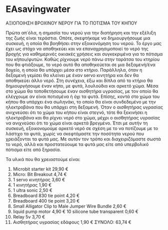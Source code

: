 # EAsavingwater
ΑΞΙΟΠΟΙΗΣΗ ΒΡΟΧΙΝΟΥ ΝΕΡΟΥ ΓΙΑ ΤΟ ΠΟΤΙΣΜΑ ΤΟΥ ΚΗΠΟΥ

Πρώτα απ΄όλα, η σημασία του νερού για την διατήρηση και την εξέλιξη της ζωής είναι τεράστια. Οπότε, σκεφτήκαμε να δημιουργήσουμε μια συσκευή, η οποία θα βοηθήσει στην εξοικονόμηση του νερού. Το έργο μας έχει ως στόχο να αποθηκεύει και να επαναχρησιμοποιεί το νερό της βροχής για καθημερινές οικιακές χρήσεις και συγκεκριμένα για το πότισμα του κήπου/φυτών. Καθώς ρίχνουμε νερό πάνω στην ταράτσα του κτηρίου που θα φτιάξουμε, το νερό αυτό θα αποθηκεύεται σε μια δεξαμενή/ένα δοχείο, η οποία θα υπάρχει μέσα στο κτήριο. Παράλληλα, όταν η δεξαμενή γεμίσει θα κλείνει με έναν servo κινητήρα και δεν θα αποθηκεύει άλλο νερό. Στη συνέχεια, έξω και δίπλα από το κτήριο θα δημιουργήσουμε έναν κήπο, με φυτά, λουλούδια και αρκετό χώμα. Μέσα στο χώμα θα τοποθετήσουμε έναν αισθητήρα υγρασίας, με τον οποίο θα ελέγχουμε αν είναι ποτισμένα ή όχι τα φυτά. 
Επίσης, κοντά στο χώμα του κήπου θα υπάρχει ένα σωληνάκι, το οποίο θα είναι συνδεδεμένο με την ηλεκτροβάνα που θα υπάρχει στη δεξαμενή. Όταν ο αισθητήρας υγρασίας ανιχνεύσει ότι το χώμα του κήπου είναι στεγνό, τότε θα ξεκινήσει η ηλεκτροβάνα και θα ρίχνει νερό στο χώμα, μέχρι ο αισθητήρας υγρασίας να ανιχνεύσει ότι το χώμα είναι αρκετά βρεγμένο. Έτσι με αυτήν τη συσκευή, εξοικονομούμε αρκετό νερό σε σχέση με το να ποτίζουμε με το λάστιχο τα φυτά, χωρίς να σκεφτόμαστε την ποσότητα νερού που χρειάζονται τα φυτά μας. Με αυτόν τον τρόπο και διαχειριζόμαστε σωστά το νερό, αλλά και προστατεύουμε τα φυτά μας είτε από υπερβολικό πότισμα είτε από ξηρασία.

Τα υλικά που θα χρειαστούμε είναι: 
1) Microbit starter kit 29,90 €
2) Micro: Bit Breakout 4,74 €
3) 1 servo κινητήρας 3,60 €
4) 1 κινητήρας 1,90 €
5) 1 ultra sonic 2,50 €
6) Breadboard 830 tie point  4,20 €
7) Breadboard 400 tie point 3,20 €
8) Small Alligator Clip to Male Jumper Wire Bundle 2,60 €
9) liquid pump motor 4,90 €
10 silicone tube transparent 0,60 €
11) Relay 5v 3,70 €
12) Αισθητήρας υγρασίας εδάφους 1,90 €
ΣΥΝΟΛΟ: 63,74 €
